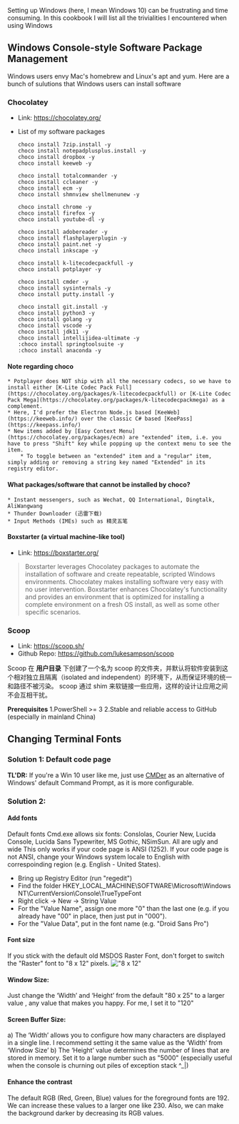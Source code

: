 Setting up Windows (here, I mean Windows 10) can be frustrating and time consuming. In this cookbook I will list all the trivialities I encountered when using Windows

## Windows Console-style Software Package Management
Windows users envy Mac's homebrew and Linux's apt and yum. Here are a bunch of sulutions that Windows users can install software

### Chocolatey
* Link: https://chocolatey.org/

* List of my software packages

      choco install 7zip.install -y
      choco install notepadplusplus.install -y
      choco install dropbox -y
      choco install keeweb -y

      choco install totalcommander -y
      choco install ccleaner -y
      choco install ecm -y
      choco install shmnview shellmenunew -y
      
      choco install chrome -y
      choco install firefox -y
      choco install youtube-dl -y

      choco install adobereader -y
      choco install flashplayerplugin -y
      choco install paint.net -y
      choco install inkscape -y
      
      choco install k-litecodecpackfull -y
      choco install potplayer -y
      
      choco install cmder -y
      choco install sysinternals -y
      choco install putty.install -y

      choco install git.install -y
      choco install python3 -y
      choco install golang -y
      choco install vscode -y
      choco install jdk11 -y
      choco install intellijidea-ultimate -y
      :choco install springtoolsuite -y 
      :choco install anaconda -y 

#### Note regarding choco
    * Potplayer does NOT ship with all the necessary codecs, so we have to install either [K-Lite Codec Pack Full](https://chocolatey.org/packages/k-litecodecpackfull) or [K-Lite Codec Pack Mega](https://chocolatey.org/packages/k-litecodecpackmega) as a complement.
    * Here, I'd prefer the Electron Node.js based [KeeWeb](https://keeweb.info/) over the classic C# based [KeePass](https://keepass.info/)
    * New items added by [Easy Context Menu](https://chocolatey.org/packages/ecm) are "extended" item, i.e. you have to press "Shift" key while popping up the context menu to see the item. 
        * To toggle between an "extended" item and a "regular" item, simply adding or removing a string key named "Extended" in its registry editor.

#### What packages/software that cannot be installed by choco?
    * Instant messengers, such as Wechat, QQ International, Dingtalk, AliWangwang
    * Thunder Downloader (迅雷下载)
    * Input Methods (IMEs) such as 精灵五笔

#### Boxstarter (a virtual machine-like tool)
* Link: https://boxstarter.org/
> Boxstarter leverages Chocolatey packages to automate the installation of software and create repeatable, scripted Windows environments. Chocolatey makes installing software very easy with no user intervention. Boxstarter enhances Chocolatey's functionality and provides an environment that is optimized for installing a complete environment on a fresh OS install, as well as some other specific scenarios.

### Scoop
* Link: https://scoop.sh/
* Github Repo: https://github.com/lukesampson/scoop

Scoop 在 __用户目录__ 下创建了一个名为 scoop 的文件夹，并默认将软件安装到这个相对独立且隔离（isolated and independent）的环境下，从而保证环境的统一和路径不被污染。
scoop 通过 shim 来软链接一些应用，这样的设计让应用之间不会互相干扰。

__Prerequisites__ 
1.PowerShell >= 3
2.Stable and reliable access to GitHub (especially in mainland China)

## Changing Terminal Fonts
### Solution 1: Default code page 
__TL'DR:__ If you're a Win 10 user like me, just use [CMDer](http://cmder.net/) as an alternative of Windows' default Command Prompt, as it is more configurable.

### Solution 2: 

#### Add fonts
Default fonts Cmd.exe allows six fonts: Conslolas, Courier New, Lucida Console, Lucida Sans Typewriter, MS Gothic, NSimSun. All are ugly and wide
This only works if your code page is ANSI (1252). 
If your code page is not ANSI, change your Windows system locale to English with correspoinding region (e.g. English - United States).

* Bring up Registry Editor (run "regedit")
* Find the folder HKEY_LOCAL_MACHINE\SOFTWARE\Microsoft\Windows NT\CurrentVersion\Console\TrueTypeFont
* Right click -> New -> String Value
* For the "Value Name", assign one more "0" than the last one (e.g. if you already have "00" in place, then just put in "000").
* For the "Value Data", put in the font name (e.g. "Droid Sans Pro")

#### Font size
If you stick with the default old MSDOS Raster Font, don't forget to switch the "Raster" font to "8 x 12" pixels.
!["8 x 12"](http://www.pagestart.com/images/386_Win7_CommandPrompt-03.jpg)


#### Window Size:
Just change the ‘Width’ and ‘Height’ from the default "80 x 25" to a larger value , any value that makes you happy. For me, I set it to "120"

#### Screen Buffer Size:
a) The ‘Width’ allows you to configure how many characters are displayed in a single line. I recommend setting it the same value as the ‘Width’ from ‘Window Size’
b) The ‘Height’ value determines the number of lines that are stored in memory. Set it to a large number such as "5000" (especially useful when the console is churning out piles of exception stack ^_|) 

#### Enhance the contrast
The default  RGB (Red, Green, Blue) values for the foreground fonts are 192. We can increase these values to a larger one like 230.
Also, we can make the background darker by decreasing its RGB values.
